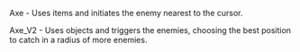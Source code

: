 Axe - Uses items and initiates the enemy nearest to the cursor.


Axe_V2 - Uses objects and triggers the enemies, choosing the best position to catch in a radius of more enemies.
